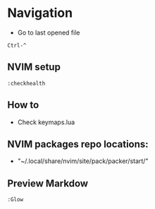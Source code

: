 # Navigation

- Go to last opened file

`Ctrl-^`

## NVIM setup

`:checkhealth`

## How to 

- Check keymaps.lua

## NVIM packages repo locations:
- "~/.local/share/nvim/site/pack/packer/start/"

## Preview Markdow
```bash 
:Glow
```

